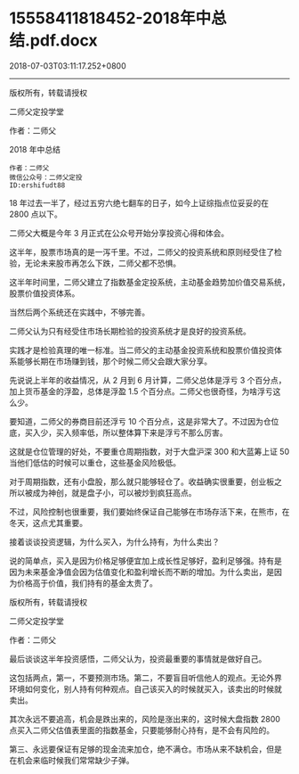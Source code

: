 # 15558411818452-2018年中总结.pdf.docx

2018-07-03T03:11:17.252+0800

----

版权所有，转载请授权

二师父定投学堂

作者：二师父

2018 年中总结 

	作者：二师父   
	微信公众号：二师父定投   
	ID:ershifudt88   
18 年过去一半了，经过五穷六绝七翻车的日子，如今上证综指点位妥妥的在 2800 点以下。 

二师父大概是今年 3 月正式在公众号开始分享投资心得和体会。 

这半年，股票市场真的是一泻千里。不过，二师父的投资系统和原则经受住了检 验，无论未来股市再怎么下跌，二师父都不恐惧。 

这半年时间里，二师父建立了指数基金定投系统，主动基金趋势加价值交易系统，股票价值投资体系。 

当然后两个系统还在实践中，不够完善。 

二师父认为只有经受住市场长期检验的投资系统才是良好的投资系统。 

实践才是检验真理的唯一标准。当二师父的主动基金投资系统和股票价值投资体 系能够长期在市场赚到钱，那个时候二师父会跟大家分享。 

先说说上半年的收益情况，从 2 月到 6 月计算，二师父总体是浮亏 3 个百分点，加上货币基金的浮盈，总体是浮盈 1\.5 个百分点。二师父也很奇怪，为啥浮亏这 么少。 

要知道，二师父的券商目前还浮亏 10 个百分点，这是非常大了。不过因为仓位 底，买入少，买入频率低，所以整体算下来是浮亏不那么厉害。 

这就是仓位管理的好处，不要重仓周期指数，对于大盘沪深 300 和大蓝筹上证 50 当他们低估的时候可以重仓，这些基金风险极低。 

对于周期指数，还有小盘股，那么就只能够轻仓了。收益确实很重要，创业板之 所以被成为神创，就是盘子小，可以被炒到疯狂高点。 

不过，风险控制也很重要，我们要始终保证自己能够在市场存活下来，在熊市，在冬天，这点尤其重要。 

接着谈谈投资逻辑，为什么买入，为什么持有，为什么卖出？ 

说的简单点，买入是因为价格足够便宜加上成长性足够好，盈利足够强。持有是 因为未来基金净值会因为估值变化和盈利增长而不断的增加。为什么卖出，是因 为价格高于价值，我们持有的基金太贵了。 

版权所有，转载请授权

二师父定投学堂

作者：二师父

最后谈谈这半年投资感悟，二师父认为，投资最重要的事情就是做好自己。 

这包括两点，第一，不要预测市场。第二，不要盲目听信他人的观点。无论外界 环境如何变化，别人持有何种观点。自己该买入的时候就买入，该卖出的时候就 卖出。 

其次永远不要追高，机会是跌出来的，风险是涨出来的，这时候大盘指数 2800 点买入二师父估值表里面的指数基金，只要能够耐心持有，是不会有风险的。 

第三、永远要保证有足够的现金流来加仓，绝不满仓。市场从来不缺机会，但是 在机会来临时候我们常常缺少子弹。 

